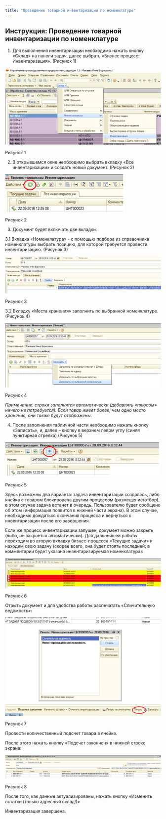 ```yaml
---
title: "Проведение товарной инвентаризации по номенклатуре"
---
```


## Инструкция: Проведение товарной инвентаризации по номенклатуре

1.  Для выполнения инвентаризации необходимо нажать кнопку «Склад» на панели задач, далее выбрать «Бизнес процесс: Инвентаризация». (Рисунок 1)

![](notesorg/_attach/lu224723662kb_tmp_e5c6b44bdab8a2e9.png)

Рисунок 1

2.  В открывшемся окне необходимо выбрать вкладку «Все инвентаризации» и создать новый документ. (Рисунок 2)

![](notesorg/_attach/lu224723662kb_tmp_31ba081c3f42f6c9.png)

Рисунок 2

3.  Документ будет включать две вкладки:

3.1 Вкладка «Номенклатура» - с помощью подбора из справочника номенклатуры выбрать позицию, для которой требуется провести инвентаризацию. (Рисунок 3)

![](notesorg/_attach/lu224723662kb_tmp_11ab67b53bac9f2f.png)

Рисунок 3

3.2 Вкладку «Места хранения» заполнить по выбранной номенклатуре. (Рисунок 4)

![](notesorg/_attach/lu224723662kb_tmp_f1b6dbe1815a023.png)

Рисунок 4

_Примечание: строки заполнятся автоматически (добавлять «плюсом» ничего не потребуется). Если товар имеет более, чем одно место хранения, они также будут отображены._

4.  После заполнения табличной части необходимо нажать кнопку «Записать», и, далее – кнопку в верхнем левом углу (синяя пунктирная стрелка) (Рисунок 5)

![](notesorg/_attach/lu224723662kb_tmp_39db9612536e14af.png)

Рисунок 5

Здесь возможны два варианта: задача инвентаризации создалась, либо ячейка с товаром блокирована другим процессом (размещение/отбор), в этом случае задача встанет в очередь. Пользователю будет сообщено об этом (информация появится в нижней части экрана). В этом случае, необходимо дождаться окончания процесса и вернуться к инвентаризации после его завершения.

Если же процесс инвентаризации запущен, документ можно закрыть (либо, он закроется автоматически). Для дальнейшей работы переходим во вторую вкладку бизнес-процесса «Текущие задачи» и находим свою задачу (скорее всего, она будет стоять последней; в комментарии будет указана инвентаризируемая номенклатура):

![](notesorg/_attach/lu224723662kb_tmp_42e6eb6eeaf7457b.png)

Рисунок 6

Отрыть документ и для удобства работы распечатать «Сличительную ведомость»:

![](notesorg/_attach/lu224723662kb_tmp_206800fd9ef9a18c.png)

Рисунок 7

Провести количественный подсчет товара в ячейке.

После этого нажать кнопку «Подсчет закончен» в нижней строке экрана:

![](notesorg/_attach/lu224723662kb_tmp_91c475b7d12863c5.png)

Рисунок 8

После того, как данные актуализированы, нажать кнопку «Изменить остатки (только адресный склад!)»

Инвентаризация завершена.